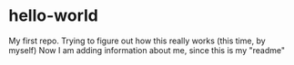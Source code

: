 # hello-world
My first repo. Trying to figure out how this really works (this time, by myself)
Now I am adding information about me, since this is my "readme"
